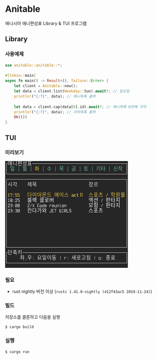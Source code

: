 # Anitable
애니시아 애니편성표 Library & TUI 프로그램

## Library
### 사용예제
```rust
use anitable::anitable::*;

#[tokio::main]
async fn main() -> Result<(), failure::Error> {
    let client = Anitable::new();
    let data = client.list(Weekday::Sun).await?; // 일요일
    println!("{:?}", data); // 애니목록 출력

    let data = client.cap(data[0].id).await?; // 애니목록 0번째 자막
    println!("{:?}", data); // 자막목록 출력
    Ok(())
}
```

## TUI
### 미리보기
![screenshot](./screenshot.png)

### 필요
* rust nightly 버전 이상 (`rustc 1.41.0-nightly (412f43ac5 2019-11-24)`)

### 빌드
저장소를 클론하고 다음을 실행
```bash
$ cargo build
```

### 실행
```bash
$ cargo run
```
